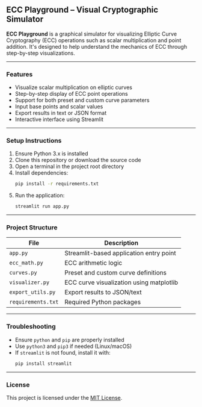 
## ECC Playground – Visual Cryptographic Simulator

**ECC Playground** is a graphical simulator for visualizing Elliptic Curve Cryptography (ECC) operations such as scalar multiplication and point addition. It's designed to help understand the mechanics of ECC through step-by-step visualizations.

---

### Features

- Visualize scalar multiplication on elliptic curves
- Step-by-step display of ECC point operations
- Support for both preset and custom curve parameters
- Input base points and scalar values
- Export results in text or JSON format
- Interactive interface using Streamlit

---

### Setup Instructions

1. Ensure Python 3.x is installed
2. Clone this repository or download the source code
3. Open a terminal in the project root directory
4. Install dependencies:
   ```bash
   pip install -r requirements.txt
   ```
5. Run the application:
   ```bash
   streamlit run app.py
   ```

---

### Project Structure

| File | Description |
|------|-------------|
| `app.py` | Streamlit-based application entry point |
| `ecc_math.py` | ECC arithmetic logic |
| `curves.py` | Preset and custom curve definitions |
| `visualizer.py` | ECC curve visualization using matplotlib |
| `export_utils.py` | Export results to JSON/text |
| `requirements.txt` | Required Python packages |

---

### Troubleshooting

- Ensure `python` and `pip` are properly installed
- Use `python3` and `pip3` if needed (Linux/macOS)
- If `streamlit` is not found, install it with:
  ```bash
  pip install streamlit
  ```

---

### License

This project is licensed under the [MIT License](LICENSE).
